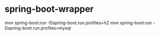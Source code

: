 # spring-boot-wrapper

mvn spring-boot:run -Dspring-boot.run.profiles=h2
mvn spring-boot:run -Dspring-boot.run.profiles=mysql

